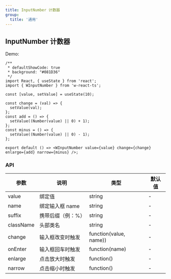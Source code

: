 ```yaml
---
title: InputNumber 计数器
group:
  title: '通用'
---
```


## InputNumber 计数器

Demo:

```tsx
/**
 * defaultShowCode: true
 * background: "#081D36"
 */
import React, { useState } from 'react';
import { WInputNumber } from 'w-react-ts';

const [value, setValue] = useState(10);

const change = (val) => {
  setValue(val);
};
const add = () => {
  setValue((Number(value) || 0) + 1);
};
const minus = () => {
  setValue((Number(value) || 0) - 1);
};

export default () => <WInputNumber value={value} change={change} enlarge={add} narrow={minus} />;
```

### API

| 参数      | 说明              | 类型                   | 默认值 |
| --------- | ----------------- | ---------------------- | ------ |
| value     | 绑定值            | string                 | -      |
| name      | 绑定输入框 name   | string                 | -      |
| suffix    | 携带后缀（例：%） | string                 | -      |
| className | 头部类名          | string                 | -      |
| change    | 输入框改变时触发  | function(value, name)) | -      |
| onEnter   | 输入框回车时触发  | function(name)         | -      |
| enlarge   | 点击放大时触发    | function()             | -      |
| narrow    | 点击缩小时触发    | function()             | -      |
